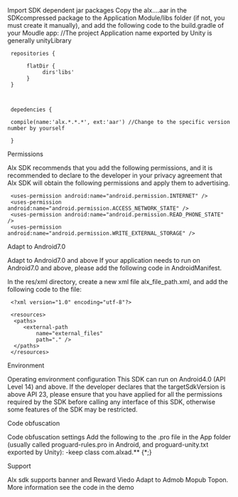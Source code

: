 Import SDK
dependent jar packages Copy the alx....aar in the SDKcompressed package to the Application Module/libs folder (if not, you must create it manually), and add the following code to the build.gradle of your Moudle app: //The project Application name exported by Unity is generally unityLibrary 

     repositories {
     
          flatDir {
               dirs'libs'
          }      
     }



     depedencies {

     compile(name:'alx.*.*.*', ext:'aar') //Change to the specific version number by yourself

     }

Permissions

Alx SDK recommends that you add the following permissions, and it is recommended to declare to the developer in your privacy agreement that Alx SDK will obtain the following permissions and apply them to advertising.

     <uses-permission android:name="android.permission.INTERNET" />
     <uses-permission android:name="android.permission.ACCESS_NETWORK_STATE" />
     <uses-permission android:name="android.permission.READ_PHONE_STATE" />
     <uses-permission android:name="android.permission.WRITE_EXTERNAL_STORAGE" />


Adapt to Android7.0

Adapt to Android7.0 and above If your application needs to run on Android7.0 and above, please add the following code in AndroidManifest.

   <provider
          android:name="com.alxad.provider.AlxFileProvider"
          android:authorities="${applicationId}.alxfileprovider"
          android:exported="false"
          android:grantUriPermissions="true">
       <meta-data
          android:name="android.support.FILE_PROVIDER_PATHS"
          android:resource="@xml/alx_file_path" />
   </provider>

In the res/xml directory, create a new xml file alx_file_path.xml, and add the following code to the file:

     <?xml version="1.0" encoding="utf-8"?>

     <resources>
      <paths>
         <external-path
             name="external_files"
             path="." />
      </paths>
     </resources>

Environment

Operating environment configuration This SDK can run on Android4.0 (API Level 14) and above. If the developer declares that the targetSdkVersion is above API 23, please ensure that you have applied for all the permissions required by the SDK before calling any interface of this SDK, otherwise some features of the SDK may be restricted.

Code obfuscation

Code obfuscation settings Add the following to the .pro file in the App folder (usually called proguard-rules.pro in Android, and proguard-unity.txt exported by Unity):
     -keep class com.alxad.** {*;}

Support

Alx sdk supports banner and Reward Viedo Adapt to Admob Mopub Topon. More information see the code in the demo


